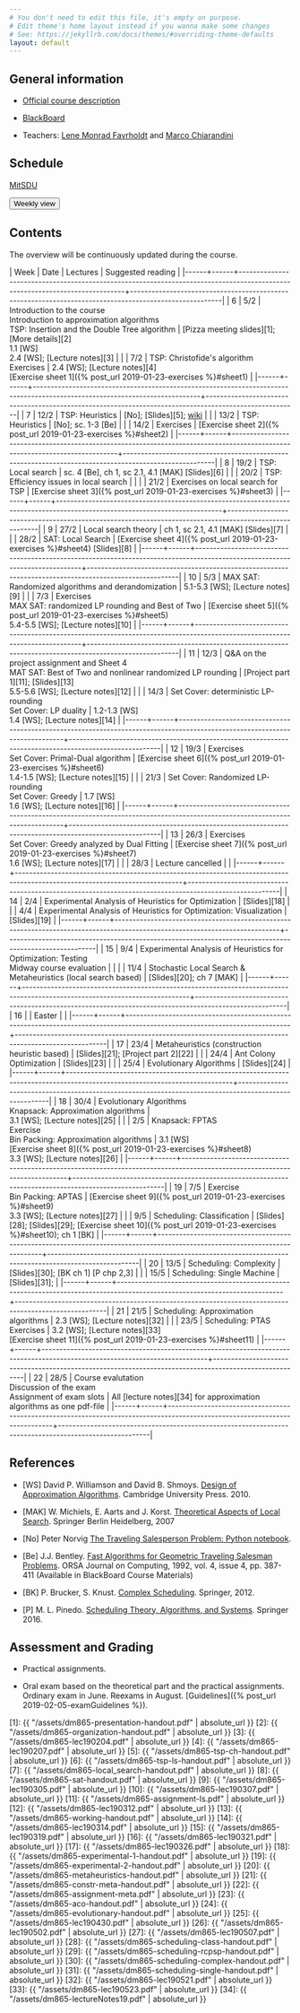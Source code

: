 ```yaml
---
# You don't need to edit this file, it's empty on purpose.
# Edit theme's home layout instead if you wanna make some changes
# See: https://jekyllrb.com/docs/themes/#overriding-theme-defaults
layout: default
---
```



## General information

- [Official course description](https://odinlister.sdu.dk/fagbesk/internkode/DM865/en)

- [BlackBoard](https://e-learn.sdu.dk/webapps/blackboard/execute/courseMain?course_id=_401855_1)

- Teachers: [Lene Monrad Favrholdt](http://www.imada.sdu.dk/~lenem/) and [Marco Chiarandini](http://www.imada.sdu.dk/~marco)


## Schedule



<a href="https://mitsdu.sdu.dk/skema/activity/N340040101/f19">MitSDU</a>


<button onclick="myFunction('h1')" class="w3-btn w3-cell
w3-left-align">Weekly view<i class="fa fa-caret-down"></i></button>
<div id="h1" class="w3-container w3-hide">

<div class="w3-responsive">


<div w3-include-html="./assets/dm865.html"></div> 
<script>
w3.includeHTML();
</script>
</div>
</div>




## Contents 

The overview will be continuously updated during the course.

| Week | Date | Lectures  	                                                                                                         | Suggested reading                                                                                     |
|------+------+----------------------------------------------------------------------------------------------------------------------------+-------------------------------------------------------------------------------------------------------|
|    6 | 5/2  | Introduction to the course <br> Introduction to approximation algorithms <br> TSP: Insertion and the Double Tree algorithm | [Pizza meeting slides][1]; [More details][2] <br> 1.1 [WS] <br> 2.4 [WS]; [Lecture notes][3]          |
|      | 7/2  | TSP: Christofide's algorithm <br> Exercises                                                                                | 2.4 [WS]; [Lecture notes][4]  <br> [Exercise sheet 1]({% post_url 2019-01-23-exercises %}#sheet1)     |
|------+------+----------------------------------------------------------------------------------------------------------------------------+-------------------------------------------------------------------------------------------------------|
|    7 | 12/2 | TSP: Heuristics                                                                                                            | [No]; [Slides][5];  [wiki](https://en.wikipedia.org/wiki/Held%E2%80%93Karp_algorithm)                 |
|      | 13/2 | TSP: Heuristics                                                                                                            | [No]; sc. 1-3 [Be]                                                                                    |
|      | 14/2 | Exercises                                                                                                                  | [Exercise sheet 2]({% post_url 2019-01-23-exercises %}#sheet2)                                        |
|------+------+----------------------------------------------------------------------------------------------------------------------------+-------------------------------------------------------------------------------------------------------|
|    8 | 19/2 | TSP: Local search                                                                                                          | sc. 4 [Be], ch 1, sc 2.1, 4.1 [MAK]  [Slides][6]                                                      |
|      | 20/2 | TSP: Efficiency issues in local search                                                                                     |                                                                                                       |
|      | 21/2 | Exercises on local search for TSP                                                                                          | [Exercise sheet 3]({% post_url 2019-01-23-exercises %}#sheet3)                                        |
|------+------+----------------------------------------------------------------------------------------------------------------------------+-------------------------------------------------------------------------------------------------------|
|    9 | 27/2 | Local search theory                                                                                                        | ch 1, sc 2.1, 4.1 [MAK] [Slides][7]                                                                   |
|      | 28/2 | SAT: Local Search                                                                                                          | [Exercise sheet 4]({% post_url 2019-01-23-exercises %}#sheet4)  [Slides][8]                           |
|------+------+----------------------------------------------------------------------------------------------------------------------------+-------------------------------------------------------------------------------------------------------|
|   10 | 5/3  | MAX SAT: Randomized algorithms and derandomization                                                                         | 5.1-5.3 [WS]; [Lecture notes][9]                                                                      |
|      | 7/3  | Exercises <br> MAX SAT: randomized LP rounding and Best of Two                                                             | [Exercise sheet 5]({% post_url 2019-01-23-exercises %}#sheet5) <br> 5.4-5.5 [WS]; [Lecture notes][10] |
|------+------+----------------------------------------------------------------------------------------------------------------------------+-------------------------------------------------------------------------------------------------------|
|   11 | 12/3 | Q&A on the project assignment and Sheet 4 <br> MAT SAT: Best of Two and nonlinear randomized LP rounding                   | [Project part 1][11]; [Slides][13] <br> 5.5-5.6 [WS]; [Lecture notes][12]                             |
|      | 14/3 | Set Cover: deterministic LP-rounding <br> Set Cover: LP duality                                                            | 1.2-1.3 [WS] <br> 1.4 [WS]; [Lecture notes][14]                                                       |
|------+------+----------------------------------------------------------------------------------------------------------------------------+-------------------------------------------------------------------------------------------------------|
|   12 | 19/3 | Exercises <br> Set Cover: Primal-Dual algorithm                                                                            | [Exercise sheet 6]({% post_url 2019-01-23-exercises %}#sheet6) <br> 1.4-1.5 [WS]; [Lecture notes][15] |
|      | 21/3 | Set Cover: Randomized LP-rounding <br> Set Cover: Greedy                                                                   | 1.7 [WS] <br> 1.6 [WS]; [Lecture notes][16]                                                           |
|------+------+----------------------------------------------------------------------------------------------------------------------------+-------------------------------------------------------------------------------------------------------|
|   13 | 26/3 | Exercises <br> Set Cover: Greedy analyzed by Dual Fitting                                                                  | [Exercise sheet 7]({% post_url 2019-01-23-exercises %}#sheet7) <br> 1.6 [WS]; [Lecture notes][17]     |
|      | 28/3 | Lecture cancelled                                                                                                          |                                                                                                       |
|------+------+----------------------------------------------------------------------------------------------------------------------------+-------------------------------------------------------------------------------------------------------|
|   14 | 2/4  | Experimental Analysis of Heuristics for Optimization                                                                       | [Slides][18]                                                                                          |
|      | 4/4  | Experimental Analysis of Heuristics for Optimization: Visualization                                                        | [Slides][19]                                                                                          |
|------+------+----------------------------------------------------------------------------------------------------------------------------+-------------------------------------------------------------------------------------------------------|
|   15 | 9/4  | Experimental Analysis of Heuristics for Optimization: Testing <br> Midway course evaluation                                |                                                                                                       |
|      | 11/4 | Stochastic Local Search & Metaheuristics (local search based)                                                              | [Slides][20];  ch 7 [MAK]                                                                             |
|------+------+----------------------------------------------------------------------------------------------------------------------------+-------------------------------------------------------------------------------------------------------|
|   16 |      | Easter                                                                                                                     |                                                                                                       |
|------+------+----------------------------------------------------------------------------------------------------------------------------+-------------------------------------------------------------------------------------------------------|
|   17 | 23/4 | Metaheuristics (construction heuristic based)                                                                              | [Slides][21]; [Project part 2][22]                                                                    |
|      | 24/4 | Ant Colony Optimization                                                                                                    | [Slides][23]                                                                                          |
|      | 25/4 | Evolutionary Algorithms                                                                                                    | [Slides][24]                                                                                          |
|------+------+----------------------------------------------------------------------------------------------------------------------------+-------------------------------------------------------------------------------------------------------|
|   18 | 30/4 | Evolutionary Algorithms <br> Knapsack: Approximation algorithms                                                            | <br> 3.1 [WS]; [Lecture notes][25]                                                                    |
|      | 2/5  | Knapsack: FPTAS <br> Exercise <br> Bin Packing: Approximation algorithms                                                   | 3.1 [WS] <br> [Exercise sheet 8]({% post_url 2019-01-23-exercises %}#sheet8) <br> 3.3 [WS]; [Lecture notes][26] |
|------+------+----------------------------------------------------------------------------------------------------------------------------+-------------------------------------------------------------------------------------------------------|
|   19 | 7/5  | Exercise <br> Bin Packing: APTAS                                                                                           | [Exercise sheet 9]({% post_url 2019-01-23-exercises %}#sheet9) <br> 3.3 [WS]; [Lecture notes][27]     |
|      | 9/5  | Scheduling: Classification                                                                                                 | [Slides][28]; [Slides][29]; [Exercise sheet 10]({% post_url 2019-01-23-exercises %}#sheet10); ch 1 [BK] |
|------+------+----------------------------------------------------------------------------------------------------------------------------+-------------------------------------------------------------------------------------------------------|
|   20 | 13/5 | Scheduling: Complexity                                                                                                     | [Slides][30]; [BK ch 1] [P chp 2,3]                                                                   |
|      | 15/5 | Scheduling: Single Machine                                                                                                 | [Slides][31];                                                                                         |
|------+------+----------------------------------------------------------------------------------------------------------------------------+-------------------------------------------------------------------------------------------------------|
|   21 | 21/5 | Scheduling: Approximation algorithms                                                                                       | 2.3 [WS]; [Lecture notes][32]                                                                         |
|      | 23/5 | Scheduling: PTAS <br> Exercises                                                                                            | 3.2 [WS]; [Lecture notes][33] <br> [Exercise sheet 11]({% post_url 2019-01-23-exercises %}#sheet11)   |
|------+------+----------------------------------------------------------------------------------------------------------------------------+-------------------------------------------------------------------------------------------------------|
|   22 | 28/5 | Course evalutation <br> Discussion of the exam <br> Assignment of exam slots                                               | All [lecture notes][34] for approximation <br> algorithms as one pdf-file                                  |
|------+------+----------------------------------------------------------------------------------------------------------------------------+-------------------------------------------------------------------------------------------------------|


## References 

- [WS] David P. Williamson and David
  B. Shmoys. [Design of Approximation Algorithms](http://www.designofapproxalgs.com/). Cambridge
  University Press. 2010.

- [MAK] W. Michiels, E. Aarts and J. Korst. [Theoretical Aspects of Local Search](http://dx.doi.org/10.1007/978-3-540-35854-1). Springer Berlin Heidelberg, 2007


- [No] Peter Norvig [The Traveling Salesperson Problem: Python notebook](http://nbviewer.jupyter.org/url/norvig.com/ipython/TSP.ipynb).

- [Be]
  J.J. Bentley. [Fast Algorithms for Geometric Traveling Salesman Problems](http://dx.doi.org/10.1287/ijoc.4.4.387). ORSA
  Journal on Computing, 1992, vol. 4, issue 4, pp. 387-411 (Available in
  BlackBoard Course Materials)


- [BK] P. Brucker, S. Knust. [Complex
  Scheduling](https://doi.org/10.1007/978-3-642-23929-8). Springer, 2012.

- [P] M. L. Pinedo. [Scheduling Theory, Algorithms, and Systems](https://doi.org/10.1007/978-3-319-26580-3). Springer 2016.  





## Assessment and Grading

- Practical assignments. 

- Oral exam based on the theoretical part and the practical
  assignments. Ordinary exam in June. Reexams in August. [Guidelines]({% post_url 2019-02-05-examGuidelines %}).


[1]: {{ "/assets/dm865-presentation-handout.pdf" | absolute_url }}
[2]: {{ "/assets/dm865-organization-handout.pdf" | absolute_url }}
[3]: {{ "/assets/dm865-lec190204.pdf" | absolute_url }}
[4]: {{ "/assets/dm865-lec190207.pdf" | absolute_url }}
[5]: {{ "/assets/dm865-tsp-ch-handout.pdf" | absolute_url }}
[6]: {{ "/assets/dm865-tsp-ls-handout.pdf" | absolute_url }}
[7]: {{ "/assets/dm865-local_search-handout.pdf" | absolute_url }}
[8]: {{ "/assets/dm865-sat-handout.pdf" | absolute_url }}
[9]: {{ "/assets/dm865-lec190305.pdf" | absolute_url }}
[10]: {{ "/assets/dm865-lec190307.pdf" | absolute_url }}
[11]: {{ "/assets/dm865-assignment-ls.pdf" | absolute_url }}
[12]: {{ "/assets/dm865-lec190312.pdf" | absolute_url }}
[13]: {{ "/assets/dm865-working-handout.pdf" | absolute_url }}
[14]: {{ "/assets/dm865-lec190314.pdf" | absolute_url }}
[15]: {{ "/assets/dm865-lec190319.pdf" | absolute_url }}
[16]: {{ "/assets/dm865-lec190321.pdf" | absolute_url }}
[17]: {{ "/assets/dm865-lec190326.pdf" | absolute_url }}
[18]: {{ "/assets/dm865-experimental-1-handout.pdf" | absolute_url }}
[19]: {{ "/assets/dm865-experimental-2-handout.pdf" | absolute_url }}
[20]: {{ "/assets/dm865-metaheuristics-handout.pdf" | absolute_url }}
[21]: {{ "/assets/dm865-constr-meta-handout.pdf" | absolute_url }}
[22]: {{ "/assets/dm865-assignment-meta.pdf" | absolute_url }}
[23]: {{ "/assets/dm865-aco-handout.pdf" | absolute_url }}
[24]: {{ "/assets/dm865-evolutionary-handout.pdf" | absolute_url }}
[25]: {{ "/assets/dm865-lec190430.pdf" | absolute_url }}
[26]: {{ "/assets/dm865-lec190502.pdf" | absolute_url }}
[27]: {{ "/assets/dm865-lec190507.pdf" | absolute_url }}
[28]: {{ "/assets/dm865-scheduling-class-handout.pdf" | absolute_url }}
[29]: {{ "/assets/dm865-scheduling-rcpsp-handout.pdf" | absolute_url }}
[30]: {{ "/assets/dm865-scheduling-complex-handout.pdf" | absolute_url }}
[31]: {{ "/assets/dm865-scheduling-single-handout.pdf" | absolute_url }}
[32]: {{ "/assets/dm865-lec190521.pdf" | absolute_url }}
[33]: {{ "/assets/dm865-lec190523.pdf" | absolute_url }}
[34]: {{ "/assets/dm865-lectureNotes19.pdf" | absolute_url }}
